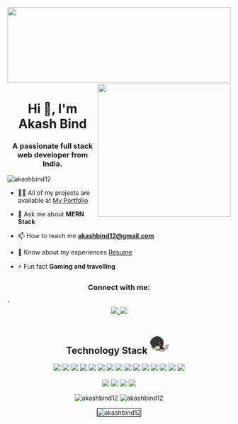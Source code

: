 <img src="https://user-images.githubusercontent.com/97519781/165378050-f81bf1f6-2be1-4a04-a11d-314a7628e58f.png"  width="100%" height="170" />
<img src ="https://camo.githubusercontent.com/b40aa6e0a49e00065a11b3773f9f4d7098be2fed4da538a0a32abb74992a7869/68747470733a2f2f726973686176616e616e642e6769746875622e696f2f7374617469632f696d616765732f6772656574696e67732e676966" align="right" width="300" height="300" />



<h1 align="center">Hi 👋, I'm Akash Bind</h1>
<!-- <img src ="https://c.tenor.com/RIqgagpV8NwAAAAC/akash-network-decloud.gif" align="right" width="200" height="200" /> -->
<h3 align="center">A passionate full stack web developer from India.</h3>

<p align="left"> <img src="https://komarev.com/ghpvc/?username=akashbind12&label=Profile%20views&color=0e75b6&style=flat" alt="akashbind12" /> </p>

- 👨‍💻 All of my projects are available at [My Portfolio](https://akash-portfolio-lilac.vercel.app/)

- 💬 Ask me about **MERN Stack**

- 📫 How to reach me **akashbind12@gmail.com**

- 📄 Know about my experiences [Resume](https://drive.google.com/file/d/1kHbZh5_3ZDsN7xKAbX0dgHnrC7AxSZSm/view?usp=sharing)

- ⚡ Fun fact **Gaming and travelling**

<!-- <div text-align = "right" border="1px solid red">
  <img src ="https://codersboot.com/wp-content/uploads/2022/01/39998-web-development.gif" align="right"   width="250" height="250" />
</div> -->

<h3 align="center">Connect with me:</h3>

</p>'

<div align="center" >

 <a href="https://www.linkedin.com/in/akashbind12">
    <img src="https://img.shields.io/badge/linkedin-%230077B5.svg?&style=for-the-badge&logo=linkedin&logoColor=white" />
</a>
 
<a href="">
    <img src="https://img.shields.io/badge/Twitter-1DA1F2?style=for-the-badge&logo=twitter&logoColor=white" />
</a>
</div>

<h1></h1>
<p align="center">
  <h2 align="center">Technology Stack  <img src="https://github.com/Vaman93/Vaman93/blob/main/image/laptop.gif" width="50"></h2>
<div align="center">
   <img src="https://img.shields.io/badge/-HTML-c58545?style=for-the-badge&logo=html5&logoColor=c58545&labelColor=282828">
   <img src="https://img.shields.io/badge/-CSS-d1a01f?style=for-the-badge&logo=css3&logoColor=d1a01f&labelColor=282828">
   <img src="https://img.shields.io/badge/JavaScript-F7DF1E?style=for-the-badge&logo=javascript&logoColor=d1a01f&labelColor=282828">
   <img src="https://img.shields.io/badge/React-20232A?style=for-the-badge&logo=react&logoColor=61DAFB&labelColor=282828">
   <img src="https://img.shields.io/badge/Redux-593D88?style=for-the-badge&logo=redux&logoColor=white"/>
   <img src="https://img.shields.io/badge/-Vue.js-d1a01f?style=for-the-badge&logo=vue3&logoColor=d1a01f&labelColor=282828">
   <img src="https://img.shields.io/badge/Node.js-43853D?style=for-the-badge&logo=node.js&logoColor=d1a01f&labelColor=282828">
   <img src="https://img.shields.io/badge/Express.js-404D59?style=for-the-badge&logo=express&logoColor=d1a01f&labelColor=282828">
   <img src="https://img.shields.io/badge/MongoDB-4EA94B?style=for-the-badge&logo=mongodb&logoColor=white">
   <img src="https://img.shields.io/badge/-Mongoose-c58545?style=for-the-badge&logo=mongoose5&logoColor=c58545&labelColor=282828">
   <img src="https://img.shields.io/badge/-MySQL-c58545?style=for-the-badge&logo=mysql&logoColor=c58545&labelColor=282828">
   <img src="https://img.shields.io/badge/Sequelize-20232A?style=for-the-badge&logo=sequelize&logoColor=61DAFB&labelColor=282828">
   <img src="https://img.shields.io/badge/vuetify.js-43853D?style=for-the-badge&logo=vuetify&logoColor=d1a01f&labelColor=282828">
   <img src="https://img.shields.io/badge/Material--UI-0081CB?style=for-the-badge&logo=materialui&logoColor=white"/>
   <img src="https://img.shields.io/badge/-ChakraUI-d1a01f?style=for-the-badge&logo=chakraui3&logoColor=d1a01f&labelColor=282828">
  </br>
    </br>
  <img src="https://img.shields.io/badge/GitHub-100000?style=for-the-badge&logo=github&logoColor=white"/>
  <img src="https://img.shields.io/badge/Postman-430098?style=for-the-badge&logo=postman&logoColor=white"/>
  <img src="https://img.shields.io/badge/Netlify-00C7B7?style=for-the-badge&logo=netlify&logoColor=whit"/>
  <img src="https://img.shields.io/badge/Heroku-430098?style=for-the-badge&logo=heroku&logoColor=white"/>
  
</div>
</p>

<div align="center" >
<img  width="48%" src="https://github-readme-stats.vercel.app/api/top-langs?username=akashbind12&show_icons=true&locale=en&layout=compact" alt="akashbind12" />
<img width="48%" src="https://github-readme-stats.vercel.app/api?username=akashbind12&show_icons=true&locale=en" alt="akashbind12" />
</div>

<p align="center"margin-top="20px" ><img border="1px solid red" align="center" margin="auto" width="450px"  src="https://github-readme-streak-stats.herokuapp.com/?user=akashbind12&" alt="akashbind12" /></p>


